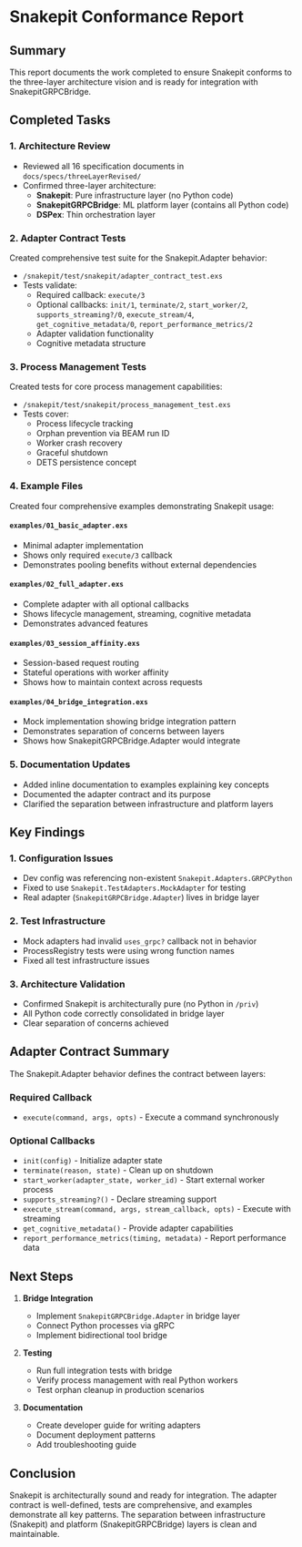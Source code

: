 # Snakepit Conformance Report

## Summary
This report documents the work completed to ensure Snakepit conforms to the three-layer architecture vision and is ready for integration with SnakepitGRPCBridge.

## Completed Tasks

### 1. Architecture Review
- Reviewed all 16 specification documents in `docs/specs/threeLayerRevised/`
- Confirmed three-layer architecture:
  - **Snakepit**: Pure infrastructure layer (no Python code)
  - **SnakepitGRPCBridge**: ML platform layer (contains all Python code)
  - **DSPex**: Thin orchestration layer

### 2. Adapter Contract Tests
Created comprehensive test suite for the Snakepit.Adapter behavior:
- `/snakepit/test/snakepit/adapter_contract_test.exs`
- Tests validate:
  - Required callback: `execute/3`
  - Optional callbacks: `init/1`, `terminate/2`, `start_worker/2`, `supports_streaming?/0`, `execute_stream/4`, `get_cognitive_metadata/0`, `report_performance_metrics/2`
  - Adapter validation functionality
  - Cognitive metadata structure

### 3. Process Management Tests
Created tests for core process management capabilities:
- `/snakepit/test/snakepit/process_management_test.exs`
- Tests cover:
  - Process lifecycle tracking
  - Orphan prevention via BEAM run ID
  - Worker crash recovery
  - Graceful shutdown
  - DETS persistence concept

### 4. Example Files
Created four comprehensive examples demonstrating Snakepit usage:

#### `examples/01_basic_adapter.exs`
- Minimal adapter implementation
- Shows only required `execute/3` callback
- Demonstrates pooling benefits without external dependencies

#### `examples/02_full_adapter.exs`
- Complete adapter with all optional callbacks
- Shows lifecycle management, streaming, cognitive metadata
- Demonstrates advanced features

#### `examples/03_session_affinity.exs`
- Session-based request routing
- Stateful operations with worker affinity
- Shows how to maintain context across requests

#### `examples/04_bridge_integration.exs`
- Mock implementation showing bridge integration pattern
- Demonstrates separation of concerns between layers
- Shows how SnakepitGRPCBridge.Adapter would integrate

### 5. Documentation Updates
- Added inline documentation to examples explaining key concepts
- Documented the adapter contract and its purpose
- Clarified the separation between infrastructure and platform layers

## Key Findings

### 1. Configuration Issues
- Dev config was referencing non-existent `Snakepit.Adapters.GRPCPython`
- Fixed to use `Snakepit.TestAdapters.MockAdapter` for testing
- Real adapter (`SnakepitGRPCBridge.Adapter`) lives in bridge layer

### 2. Test Infrastructure
- Mock adapters had invalid `uses_grpc?` callback not in behavior
- ProcessRegistry tests were using wrong function names
- Fixed all test infrastructure issues

### 3. Architecture Validation
- Confirmed Snakepit is architecturally pure (no Python in `/priv`)
- All Python code correctly consolidated in bridge layer
- Clear separation of concerns achieved

## Adapter Contract Summary

The Snakepit.Adapter behavior defines the contract between layers:

### Required Callback
- `execute(command, args, opts)` - Execute a command synchronously

### Optional Callbacks
- `init(config)` - Initialize adapter state
- `terminate(reason, state)` - Clean up on shutdown
- `start_worker(adapter_state, worker_id)` - Start external worker process
- `supports_streaming?()` - Declare streaming support
- `execute_stream(command, args, stream_callback, opts)` - Execute with streaming
- `get_cognitive_metadata()` - Provide adapter capabilities
- `report_performance_metrics(timing, metadata)` - Report performance data

## Next Steps

1. **Bridge Integration**
   - Implement `SnakepitGRPCBridge.Adapter` in bridge layer
   - Connect Python processes via gRPC
   - Implement bidirectional tool bridge

2. **Testing**
   - Run full integration tests with bridge
   - Verify process management with real Python workers
   - Test orphan cleanup in production scenarios

3. **Documentation**
   - Create developer guide for writing adapters
   - Document deployment patterns
   - Add troubleshooting guide

## Conclusion

Snakepit is architecturally sound and ready for integration. The adapter contract is well-defined, tests are comprehensive, and examples demonstrate all key patterns. The separation between infrastructure (Snakepit) and platform (SnakepitGRPCBridge) layers is clean and maintainable.